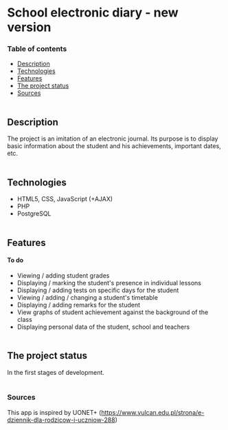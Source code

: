 # School electronic diary - new version

### Table of contents
* [Description](#description)
* [Technologies](#technologies)
* [Features](#features)
* [The project status](#the-project-status)
* [Sources](#sources)
<br><br>

## Description
The project is an imitation of an electronic journal. Its purpose is to display basic information about the student and his achievements, important dates, etc.
<br><br>

## Technologies
- HTML5, CSS, JavaScript (+AJAX)
- PHP
- PostgreSQL
<br><br>

## Features
#### To do
- Viewing / adding student grades
- Displaying / marking the student's presence in individual lessons
- Displaying / adding tests on specific days for the student
- Viewing / adding / changing a student's timetable
- Displaying / adding remarks for the student
- View graphs of student achievement against the background of the class
- Displaying personal data of the student, school and teachers
<br><br>

## The project status
In the first stages of development.
<br><br>

### Sources
This app is inspired by UONET+
(https://www.vulcan.edu.pl/strona/e-dziennik-dla-rodzicow-i-uczniow-288)
